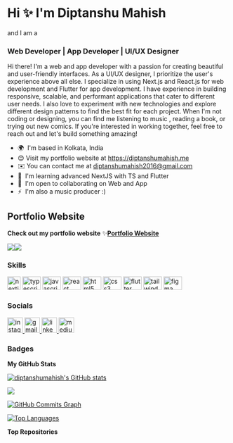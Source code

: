 # Hi ✨ I'm  Diptanshu Mahish

and I am a
### Web Developer | App Developer | UI/UX Designer


Hi there! I'm a web and app developer with a passion for creating beautiful and user-friendly interfaces. As a UI/UX designer, I prioritize the user's experience above all else. I specialize in using Next.js and React.js for web development and Flutter for app development. I have experience in building responsive, scalable, and performant applications that cater to different user needs. I also love to experiment with new technologies and explore different design patterns to find the best fit for each project. When I'm not coding or designing, you can find me listening to music , reading a book, or trying out new comics. If you're interested in working together, feel free to reach out and let's build something amazing!

* 🌍  I'm based in Kolkata, India
* 😊  Visit my portfolio website at https://diptanshumahish.me 
* ✉️  You can contact me at [diptanshumahish2016@gmail.com](mailto:diptanshumahish2016@gmail.com)
* 🧠  I'm learning advanced NextJS with TS and Flutter
* 🤝  I'm open to collaborating on Web and App
* ⚡  I'm also a music producer :)

## Portfolio Website 
**Check out my portfolio website**
✨[**Portfolio Website**](https://diptanshumahish.me) 

<a href="https://www.github.com/diptanshumahish" target="_blank" rel="noreferrer"><img
src="https://img.shields.io/github/followers/diptanshumahish?logo=github&style=for-the-badge&color=0891b2&labelColor=1c1917" /></a><a href="https://www.twitter.com/DiptanshuMahis5" target="_blank" rel="noreferrer"><img
src="https://img.shields.io/twitter/follow/DiptanshuMahish?logo=twitter&style=for-the-badge&color=0891b2&labelColor=1c1917"
/></a>

### Skills


<div align="left">
  <img src="https://seeklogo.com/images/N/next-js-icon-logo-EE302D5DBD-seeklogo.com.png" height="30" width="30" alt="nextjs logo"   />
  <img src="https://cdn.jsdelivr.net/gh/devicons/devicon/icons/typescript/typescript-plain.svg" height="30" width="42" alt="typescript logo"  />
  <img src="https://cdn.jsdelivr.net/gh/devicons/devicon/icons/javascript/javascript-original.svg" height="30" width="42" alt="javascript logo"  />
  <img src="https://cdn.jsdelivr.net/gh/devicons/devicon/icons/react/react-original.svg" height="30" width="42" alt="react logo"  />
  <img src="https://cdn.jsdelivr.net/gh/devicons/devicon/icons/html5/html5-original.svg" height="30" width="42" alt="html5 logo"  />
  <img src="https://cdn.jsdelivr.net/gh/devicons/devicon/icons/css3/css3-original.svg" height="30" width="42" alt="css3 logo"  />
  <img src="https://cdn.jsdelivr.net/gh/devicons/devicon/icons/flutter/flutter-original.svg" height="30" width="42" alt="flutter logo"  />
  <img src="https://cdn.jsdelivr.net/gh/devicons/devicon/icons/tailwindcss/tailwindcss-original-wordmark.svg" height="30" width="42" alt="tailwindcss logo"  />
  <img src="https://cdn.jsdelivr.net/gh/devicons/devicon/icons/figma/figma-original.svg" height="30" width="42" alt="figma logo"  />
</div>


### Socials
<div align="left">
  <a href="https://www.instagram.com/uiuxwithdiptanshu/" target="_blank">
    <img src="https://img.shields.io/static/v1?message=Instagram&logo=instagram&label=&color=E4405F&logoColor=white&labelColor=&style=for-the-badge" height="35" alt="instagram logo"  />
  </a>
  <a href="mailto:diptanshumahish2016@gmail.com" target="_blank">
    <img src="https://img.shields.io/static/v1?message=Gmail&logo=gmail&label=&color=D14836&logoColor=white&labelColor=&style=for-the-badge" height="35" alt="gmail logo"  />
  </a>
  <a href="https://www.linkedin.com/in/diptanshumahish/" target="_blank">
    <img src="https://img.shields.io/static/v1?message=LinkedIn&logo=linkedin&label=&color=0077B5&logoColor=white&labelColor=&style=for-the-badge" height="35" alt="linkedin logo"  />
  </a>
  <a href="https://medium.com/@uiuxwithdiptanshu" target="_blank">
    <img src="https://img.shields.io/static/v1?message=Medium&logo=medium&label=&color=12100E&logoColor=white&labelColor=&style=for-the-badge" height="35" alt="medium logo"  />
  </a>
</div>

### Badges

<b>My GitHub Stats</b>

<a href="http://www.github.com/diptanshumahish"><img src="https://github-readme-stats.vercel.app/api?username=diptanshumahish&show_icons=true&hide=&count_private=true&title_color=0891b2&text_color=ffffff&icon_color=0891b2&bg_color=1c1917&hide_border=true&show_icons=true" alt="diptanshumahish's GitHub stats" /></a>

<a href="http://www.github.com/diptanshumahish"><img src="https://github-readme-streak-stats.herokuapp.com/?user=diptanshumahish&stroke=ffffff&background=1c1917&ring=0891b2&fire=0891b2&currStreakNum=ffffff&currStreakLabel=0891b2&sideNums=ffffff&sideLabels=ffffff&dates=ffffff&hide_border=true" /></a>

<a href="http://www.github.com/diptanshumahish"><img src="https://github-readme-activity-graph.cyclic.app/graph?username=diptanshumahish&bg_color=1c1917&color=ffffff&line=0891b2&point=ffffff&area_color=1c1917&area=true&hide_border=true&custom_title=GitHub%20Commits%20Graph" alt="GitHub Commits Graph" /></a>

<a href="https://github.com/diptanshumahish" align="left"><img src="https://github-readme-stats.vercel.app/api/top-langs/?username=diptanshumahish&langs_count=10&title_color=0891b2&text_color=ffffff&icon_color=0891b2&bg_color=1c1917&hide_border=true&locale=en&custom_title=Top%20%Languages" alt="Top Languages" /></a>

<b>Top Repositories</b>

<div width="100%" align="center"></div><br /><br /><br /><br /><br /><br /><br />
